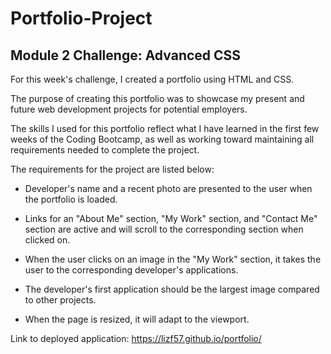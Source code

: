 # Portfolio-Project

<h2>Module 2 Challenge: Advanced CSS</h2>

For this week's challenge, I created a portfolio using HTML and CSS. 

The purpose of creating this portfolio was to showcase my present and future web development projects for potential employers. 

The skills I used for this portfolio reflect what I have learned in the first few weeks of the Coding Bootcamp, as well as working toward maintaining all requirements needed to complete the project. 

The requirements for the project are listed below:

- Developer's name and a recent photo are presented to the user when the portfolio is loaded. 

- Links for an "About Me" section, "My Work" section, and "Contact Me" section are active and will scroll to the corresponding section when clicked on. 

- When the user clicks on an image in the "My Work" section, it takes the user to the corresponding developer's applications.

- The developer's first application should be the largest image compared to other projects. 

- When the page is resized, it will adapt to the viewport. 



Link to deployed application: 
https://lizf57.github.io/portfolio/ 
